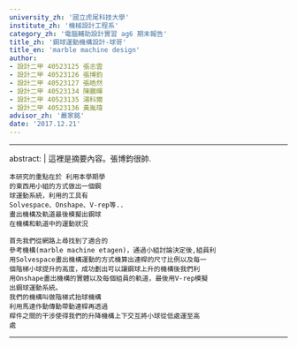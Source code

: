 ```yaml
---
university_zh: '國立虎尾科技大學'
institute_zh: '機械設計工程系'
category_zh: '電腦輔助設計實習 ag6 期末報告'
title_zh: '鋼球運動機構設計-球哥'
title_en: 'marble machine design'
author:
- 設計二甲 40523125 張志雲
- 設計二甲 40523126 張博鈞
- 設計二甲 40523127 張皓然
- 設計二甲 40523134 陳鵬暉
- 設計二甲 40523135 湯科爾
- 設計二甲 40523136 黃胤瑋
advisor_zh: '嚴家銘'
date: '2017.12.21'
---
```


---
abstract: |
    這裡是摘要內容。張博鈞很帥.
    

    
    本研究的重點在於 利用本學期學 
    的東西用小組的方式做出一個鋼 
    球運動系統，利用的工具有 
    Solvespace、Onshape、V-rep等..
    畫出機構及軌道最後模擬出鋼球
    在機構和軌道中的運動狀況
    
    首先我們從網路上尋找到了適合的
    參考機構(marble machine etagen)，通過小組討論決定後,組員利
    用Solvespace畫出機構運動的方式機算出連桿的尺寸比例以及每一
    個階梯小球提升的高度，成功劃出可以讓鋼球上升的機構後我們利
    用Onshape畫出機構的實體以及每個組員的軌道，最後用V-rep模擬
    出鋼球運動系統。
    我們的機構叫做階梯式抬球機構
    利用馬達作動傳動帶動連桿再透過
    桿件之間的干涉使得我們的升降機構上下交互將小球從低處運至高
    處
---


